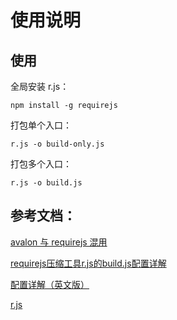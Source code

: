 # 使用说明

## 使用

全局安装 r.js：

```
npm install -g requirejs
```

打包单个入口：

```
r.js -o build-only.js
```

打包多个入口：

```
r.js -o build.js
```

## 参考文档：

[avalon 与 requirejs 混用](http://avalonjs.github.io/index2.html#tutorial/engineering/loader.html)

[requirejs压缩工具r.js的build.js配置详解](http://www.chenliqiang.cn/node/22)

[配置详解（英文版）](https://github.com/requirejs/r.js/blob/master/build/example.build.js)

[r.js](https://github.com/requirejs/r.js)
